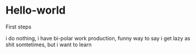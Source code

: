 # Hello-world
First steps

i do nothing, 
i have bi-polar work production,
funny way to say i get lazy as shit somtetimes,
but i want to learn
